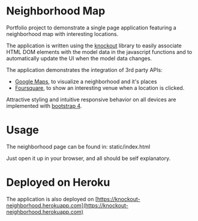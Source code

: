 # Neighborhood Map

Portfolio project to demonstrate a single page application featuring a neighborhood map with interesting locations.

The application is written using the [knockout](http://knockoutjs.com/) library to easily associate  HTML DOM elements with the model data in the javascript functions and to automatically update the UI when the model data changes.

The application demonstrates the integration of 3rd party APIs:

- [Google Maps](https://cloud.google.com/maps-platform/), to visualize a neighborhood and it's places
- [Foursquare](https://developer.foursquare.com/docs/api/venues/explore), to show an interesting venue when a location is clicked.



Attractive styling and intuitive responsive behavior on all devices are implemented with [bootstrap 4](https://getbootstrap.com/).



# Usage

The neighborhood page can be found in: static/index.html

Just open it up in your browser, and all should be self explanatory.



# Deployed on Heroku

The application is also deployed on  [https://knockout-neighborhood.herokuapp.com](https://knockout-neighborhood.herokuapp.com)

